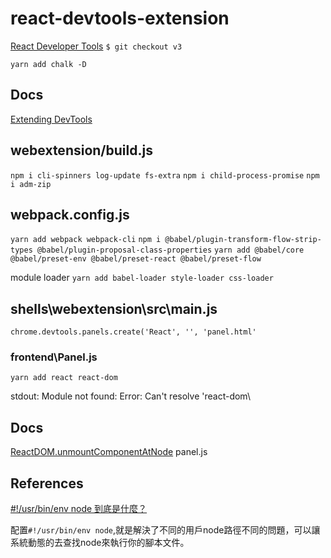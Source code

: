 # react-devtools-extension

[React Developer Tools](https://github.com/facebook/react-devtools/tree/v3)
`$ git checkout v3`

`yarn add chalk -D`

## Docs

[Extending DevTools](https://developer.chrome.com/extensions/devtools)

## webextension/build.js

`npm i cli-spinners log-update fs-extra`
`npm i child-process-promise`
`npm i adm-zip`

## webpack.config.js

`yarn add webpack webpack-cli`
`npm i @babel/plugin-transform-flow-strip-types @babel/plugin-proposal-class-properties`
`yarn add @babel/core @babel/preset-env @babel/preset-react @babel/preset-flow`

module loader
`yarn add babel-loader style-loader css-loader`

## shells\webextension\src\main.js

`chrome.devtools.panels.create('React', '', 'panel.html'`

### frontend\Panel.js

`yarn add react react-dom`

stdout: Module not found: Error: Can\'t resolve \'react-dom\

## Docs

[ReactDOM.unmountComponentAtNode](http://react.html.cn/docs/react-dom.html#unmountcomponentatnode) panel.js

## References

[#!/usr/bin/env node 到底是什麼？](https://juejin.im/post/5cb93cd651882578b148c637)

配置`#!/usr/bin/env node`,就是解決了不同的用戶node路徑不同的問題，可以讓系統動態的去查找node來執行你的腳本文件。
